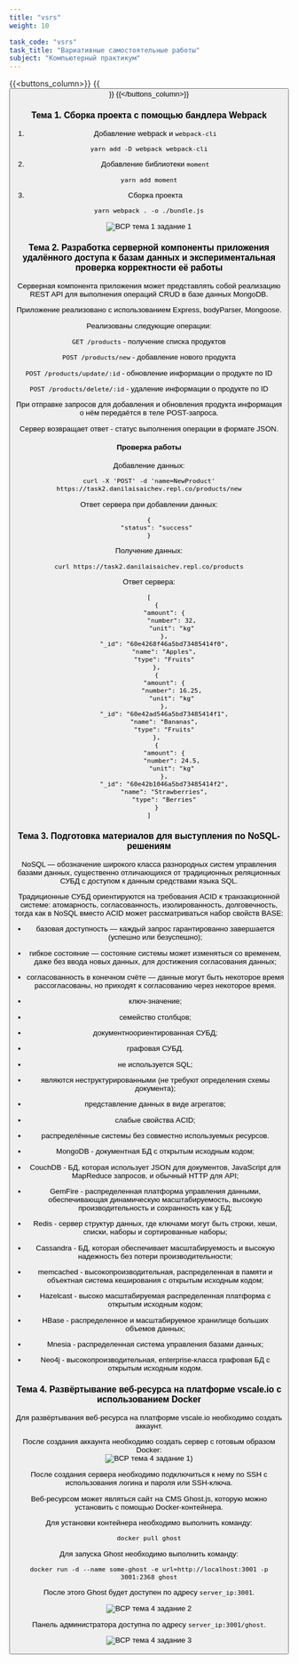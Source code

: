 ```yaml
---
title: "vsrs"
weight: 10

task_code: "vsrs"
task_title: "Вариативные самостоятельные работы"
subject: "Компьютерный практикум"
---
```


{{<buttons_column>}}
    {{<button text="Ссылка на папку в репозиторие" link="https://github.com/DanilaIsaichev/DanilaIsaichev.github.io/tree/gh-pages/comppract/cp/vsr">}}
{{</buttons_column>}}

### Тема 1. Сборка проекта с помощью бандлера Webpack
1. Добавление webpack и `webpack-cli`
```
yarn add -D webpack webpack-cli
```

2. Добавление библиотеки `moment`
```
yarn add moment
```

3. Сборка проекта
```
yarn webpack . -o ./bundle.js
```  

![ВСР тема 1 задание 1](/comppract/cp/vsr/t1/task-1.png)  

### Тема 2. Разработка серверной компоненты приложения удалённого доступа к базам данных и экспериментальная проверка корректности её работы
Серверная компонента приложения может представлять собой реализацию REST API для выполнения операций CRUD в базе данных MongoDB.

Приложение реализовано с использованием Express, bodyParser, Mongoose.

Реализованы следующие операции:

`GET /products` - получение списка продуктов

`POST /products/new` - добавление нового продукта

`POST /products/update/:id` - обновление информации о продукте по ID

`POST /products/delete/:id` - удаление информации о продукте по ID

При отправке запросов для добавления и обновления продукта информация о нём передаётся в теле POST-запроса.

Сервер возвращает ответ - статус выполнения операции в формате JSON.

#### Проверка работы
Добавление данных:
```
curl -X 'POST' -d 'name=NewProduct' https://task2.danilaisaichev.repl.co/products/new
```

Ответ сервера при добавлении данных:
```
{
    "status": "success"
}
```

Получение данных:
```
curl https://task2.danilaisaichev.repl.co/products
```

Ответ сервера:
```
[
    {
        "amount": {
            "number": 32,
            "unit": "kg"
        },
        "_id": "60e4268f46a5bd73485414f0",
        "name": "Apples",
        "type": "Fruits"
    },
    {
        "amount": {
            "number": 16.25,
            "unit": "kg"
        },
        "_id": "60e42ad546a5bd73485414f1",
        "name": "Bananas",
        "type": "Fruits"
    },
    {
        "amount": {
            "number": 24.5,
            "unit": "kg"
        },
        "_id": "60e42b1046a5bd73485414f2",
        "name": "Strawberries",
        "type": "Berries"
    }
]
```

### Тема 3. Подготовка материалов для выступления по NoSQL-решениям
NoSQL — обозначение широкого класса разнородных систем управления базами данных, существенно отличающихся от традиционных реляционных СУБД с доступом к данным средствами языка SQL.

Традиционные СУБД ориентируются на требования ACID к транзакционной системе: атомарность, согласованность, изолированность, долговечность, тогда как в NoSQL вместо ACID может рассматриваться набор свойств BASE:

* базовая доступность — каждый запрос гарантированно завершается (успешно или безуспешно);
* гибкое состояние — состояние системы может изменяться со временем, даже без ввода новых данных, для достижения согласования данных;
* согласованность в конечном счёте — данные могут быть некоторое время рассогласованы, но приходят к согласованию через некоторое время.  

* ключ-значение;
* семейство столбцов;
* документноориентированная СУБД;
* графовая СУБД.  

* не используется SQL;
* являются неструктурированными (не требуют определения схемы документа);
* представление данных в виде агрегатов;
* слабые свойства ACID;
* распределённые системы без совместно используемых ресурсов.  

* MongoDB - документная БД с открытым исходным кодом;
* CouchDB - БД, которая использует JSON для документов, JavaScript для MapReduce запросов, и обычный HTTP для API;
* GemFire - распределенная платформа управления данными, обеспечивающая динамическую масштабируемость, высокую производительность и сохранность как у БД;
* Redis - сервер структур данных, где ключами могут быть строки, хеши, списки, наборы и сортированные наборы;
* Cassandra - БД, которая обеспечивает масштабируемость и высокую надежность без потери производительности;
* memcached - высокопроизводительная, распределенная в памяти и объектная система кеширования с открытым исходным кодом;
* Hazelcast - высоко масштабируемая распределенная платформа с открытым исходным кодом;
* HBase - распределенное и масштабируемое хранилище больших объемов данных;
* Mnesia - распределенная система управления базами данных;
* Neo4j - высокопроизводительная, enterprise-класса графовая БД с открытым исходным кодом.

### Тема 4. Развёртывание веб-ресурса на платформе vscale.io с использованием Docker
Для развёртывания веб-ресурса на платформе vscale.io необходимо создать аккаунт.

После создания аккаунта необходимо создать сервер с готовым образом Docker:  
![ВСР тема 4 задание 1)](/comppract/cp/vsr/t4/task-4-1.png)  

После создания сервера необходимо подключиться к нему по SSH с использования логина и пароля или SSH-ключа.

Веб-ресурсом может являться сайт на CMS Ghost.js, которую можно установить с помощью Docker-контейнера.

Для установки контейнера необходимо выполнить команду:
```
docker pull ghost
```

Для запуска Ghost необходимо выполнить команду:
```
docker run -d --name some-ghost -e url=http://localhost:3001 -p 3001:2368 ghost
```

После этого Ghost будет доступен по адресу `server_ip:3001`.  

![ВСР тема 4 задание 2](/comppract/cp/vsr/t4/task-4-2.png)  

Панель администратора доступна по адресу `server_ip:3001/ghost`.  

![ВСР тема 4 задание 3](/comppract/cp/vsr/t4/task-4-3.png)  


